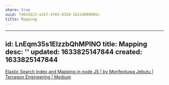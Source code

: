 ```yaml
---
share: true
uuid: f401d322-a167-4765-8328-1b114009085c
title: Mapping
---
```

---
id: LnEqm35s1ElzzbQhMPlNO
title: Mapping
desc: ''
updated: 1633825147844
created: 1633825147844
---

[Elastic Search Index and Mapping in node JS | by Morifeoluwa Jebutu | Terragon Engineering | Medium](https://medium.com/terragoneng/elastic-search-index-and-mapping-in-node-js-97d8f480e3c7)